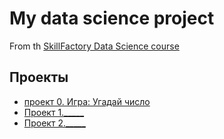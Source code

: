 # My data science project
From th [SkillFactory Data Science course](https://skillfacatory.ru/data-scientist)


## Проекты

* [проект 0. Игра: Угадай число](https://github.com/SkilfactoryDS/sf_data_science/main/roject_0)
* [Проект 1._____](_____)
* [Проект 2._____](_____)
